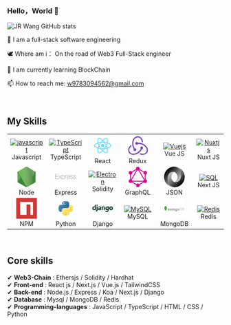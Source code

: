 ### Hello，World 👋
<!--
**jiaoyanxia/jiaoyanxia** is a ✨ _special_ ✨ repository because its `README.md` (this file) appears on your GitHub profile.

Here are some ideas to get you started: -->

<!-- 
<img align="right" src="https://github-readme-stats.vercel.app/api?username=jiaoyanxia&show_icons=true&icon_color=CE1D2D&text_color=718096&bg_color=ffffff&hide_title=true" />
 -->
 
<!-- dark, radical, merko, gruvbox, tokyonight, onedark, cobalt, synthwave, highcontrast, dracula  -->
 ![JR Wang GitHub stats](https://github-readme-stats.vercel.app/api?username=jiaoyanxia&show_icons=true&theme=synthwave)

🧿 I am a full-stack software engineering

🕊️ Where am i： On the road of Web3 Full-Stack engineer

🌱 I am currently learning BlockChain

📫 How to reach me: w9783094562@gmail.com
<!-- - ✨ Belief: Don't blow out your inspiration and your imagination，don't be a slave to your models. -- Vincent Van Gogh -->

<br>

<!-- <h3>I always produce best result.</h3>

<br>

- Frontend
- Backend
- Web Development
- Blockchain & Smart contract -->

## My Skills

<table align="center">
  <tr>
    <td align="center" width="96">
      <a href="#js">
        <img src="https://upload.wikimedia.org/wikipedia/commons/thumb/9/99/Unofficial_JavaScript_logo_2.svg/1024px-Unofficial_JavaScript_logo_2.svg.png" width="48" height="48" alt="javascript" />
      </a>
      <br>Javascript</br>
    </td>
    <td align="center" width="96">
      <a href="#ts">
        <img src="https://upload.wikimedia.org/wikipedia/commons/thumb/4/4c/Typescript_logo_2020.svg/1200px-Typescript_logo_2020.svg.png" width="48" height="48" alt="TypeScript" />
      </a>
      <br>TypeScript
    </td>
    <td align="center" width="96">
      <a href="#html5">
        <img src="https://raw.githubusercontent.com/github/explore/80688e429a7d4ef2fca1e82350fe8e3517d3494d/topics/react/react.png" width="48" height="48" alt="React" />
      </a>
      <br>React
    </td>
    <td align="center" width="96">
      <a href="#html5">
        <img src="https://raw.githubusercontent.com/github/explore/80688e429a7d4ef2fca1e82350fe8e3517d3494d/topics/redux/redux.png" width="48" height="48" alt="Redux" />
      </a>
      <br>Redux
    </td>
    <td align="center" width="96">
      <a href="#vuejs">
        <img src="https://www.vectorlogo.zone/logos/vuejs/vuejs-icon.svg" width="48" height="48" alt="Vuejs" />
      </a>
      <br>Vue JS
    </td>
     <td align="center" width="96">
      <a href="#suhailkakar-tech">
        <img src="https://www.vectorlogo.zone/logos/nuxtjs/nuxtjs-icon.svg" width="48" height="48" alt="Nuxtjs" />
      </a>
      <br>Nuxt JS
    </td>  
  </tr>
  <tr>
    <td align="center" width="96">
        <a href="#Node">
            <img src="https://raw.githubusercontent.com/github/explore/80688e429a7d4ef2fca1e82350fe8e3517d3494d/topics/nodejs/nodejs.png" width="48" height="48" alt="Node" />
        </a>
        <br>Node
    </td>
    <td align="center" width="96">
        <a href="#Express">
            <img src="https://raw.githubusercontent.com/github/explore/80688e429a7d4ef2fca1e82350fe8e3517d3494d/topics/express/express.png" width="48" height="48" alt="Express" />
        </a>
        <br>Express
    </td>
    <td align="center" width="96">
        <a href="#Solidity">
            <img src="https://tse3.mm.bing.net/th?id=OIP.b4KUEVCvujOW-CK2jxJ9NAAAAA" width="48" height="48" alt="Electron" />
        </a>
        <br>Solidity
    </td>
    <td align="center" width="96">
        <a href="#Koa">
            <img src="https://raw.githubusercontent.com/github/explore/e65ef46ef3e7bc457c93622f6a89fe8d3fd131d5/topics/graphql/graphql.png" width="48" height="48" alt="GraphQL" />
        </a>
        <br>GraphQL
    <td align="center" width="96">
      <a href="#JSON">
        <img src="https://raw.githubusercontent.com/github/explore/80688e429a7d4ef2fca1e82350fe8e3517d3494d/topics/json/json.png" width="48" height="48" alt="JSON" />
      </a>
      <br>JSON
    </td>
    <td align="center" width="96">
      <a href="#Next JS" >
        <img src="https://tse1.mm.bing.net/th?id=OIP.okiCUvTUJLtOqJv1dMzwpAHaHa" width="48" height="48" alt="SQL" />
      </a>
      <br>Next JS
    </td>
  </tr>
  <tr>
      <td align="center" width="96">
        <a href="#NPM">
            <img src="https://raw.githubusercontent.com/github/explore/80688e429a7d4ef2fca1e82350fe8e3517d3494d/topics/npm/npm.png" width="48" height="48" alt="NPM" />
        </a>
        <br>NPM
    </td>
    <td align="center" width="96">
      <a href="#Python" >
        <img src="https://raw.githubusercontent.com/github/explore/80688e429a7d4ef2fca1e82350fe8e3517d3494d/topics/python/python.png" width="48" height="48" alt="Python" />
      </a>
      <br>Python
    </td>
    <td align="center" width="96">
      <a href="#Django" >
        <img src="https://raw.githubusercontent.com/github/explore/7456fdff59816d37ef383a6c8f32a26ff7332db2/topics/django/django.png" width="48" height="48" alt="Django" />
      </a>
      <br>Django
    </td>
      <td align="center" width="96">
      <a href="#MySQL">
        <img src="https://www.logo.wine/a/logo/MySQL/MySQL-Logo.wine.svg" width="48" height="48" alt="MySQL" />
      </a>
      <br>MySQL
    </td>
    <td align="center" width="96">
      <a href="#MongoDB">
        <img src="https://raw.githubusercontent.com/github/explore/80688e429a7d4ef2fca1e82350fe8e3517d3494d/topics/mongodb/mongodb.png" width="48" height="48" alt="MongoDB" />
      </a>
      <br>MongoDB
    </td>
    <td align="center" width="96">
      <a href="#Redis">
        <img src="https://e7.pngegg.com/pngimages/540/594/png-clipart-redis-distributed-cache-go-database-caching-github-data-structure-redis-thumbnail.png" width="48" height="48" alt="Redis" />
      </a>
      <br>Redis
    </td>
  </tr>
</table>
<br>



## Core skills
✔ <b>Web3-Chain</b> : Ethersjs / Solidity / Hardhat  <br>
✔ <b>Front-end</b> : React js / Next.js / Vue.js / TailwindCSS <br>
✔ <b>Back-end</b> : Node.js / Express / Koa / Next.js / Django  <br>
✔ <b>Database</b> : Mysql / MongoDB / Redis <br>
✔ <b>Programming-languages</b> : JavaScript / TypeScript / HTML / CSS / Python  <br>
<br>

</details>

